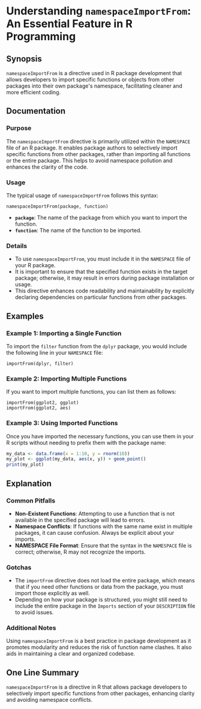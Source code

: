 <!--
Meta Description: # Understanding `namespaceImportFrom`: An Essential Feature in R Programming ## Synopsis `namespaceImportFrom` is a directive used in R package develo...
Meta Keywords: package, functions, you, namespace, function
-->

# Understanding `namespaceImportFrom`: An Essential Feature in R Programming

## Synopsis
`namespaceImportFrom` is a directive used in R package development that allows developers to import specific functions or objects from other packages into their own package's namespace, facilitating cleaner and more efficient coding.

## Documentation

### Purpose
The `namespaceImportFrom` directive is primarily utilized within the `NAMESPACE` file of an R package. It enables package authors to selectively import specific functions from other packages, rather than importing all functions or the entire package. This helps to avoid namespace pollution and enhances the clarity of the code.

### Usage
The typical usage of `namespaceImportFrom` follows this syntax:

```
namespaceImportFrom(package, function)
```

- **`package`**: The name of the package from which you want to import the function.
- **`function`**: The name of the function to be imported.

### Details
- To use `namespaceImportFrom`, you must include it in the `NAMESPACE` file of your R package.
- It is important to ensure that the specified function exists in the target package; otherwise, it may result in errors during package installation or usage.
- This directive enhances code readability and maintainability by explicitly declaring dependencies on particular functions from other packages.

## Examples

### Example 1: Importing a Single Function
To import the `filter` function from the `dplyr` package, you would include the following line in your `NAMESPACE` file:

```
importFrom(dplyr, filter)
```

### Example 2: Importing Multiple Functions
If you want to import multiple functions, you can list them as follows:

```
importFrom(ggplot2, ggplot)
importFrom(ggplot2, aes)
```

### Example 3: Using Imported Functions
Once you have imported the necessary functions, you can use them in your R scripts without needing to prefix them with the package name:

```R
my_data <- data.frame(x = 1:10, y = rnorm(10))
my_plot <- ggplot(my_data, aes(x, y)) + geom_point()
print(my_plot)
```

## Explanation
### Common Pitfalls
- **Non-Existent Functions**: Attempting to use a function that is not available in the specified package will lead to errors.
- **Namespace Conflicts**: If functions with the same name exist in multiple packages, it can cause confusion. Always be explicit about your imports.
- **NAMESPACE File Format**: Ensure that the syntax in the `NAMESPACE` file is correct; otherwise, R may not recognize the imports.

### Gotchas
- The `importFrom` directive does not load the entire package, which means that if you need other functions or data from the package, you must import those explicitly as well.
- Depending on how your package is structured, you might still need to include the entire package in the `Imports` section of your `DESCRIPTION` file to avoid issues.

### Additional Notes
Using `namespaceImportFrom` is a best practice in package development as it promotes modularity and reduces the risk of function name clashes. It also aids in maintaining a clear and organized codebase.

## One Line Summary
`namespaceImportFrom` is a directive in R that allows package developers to selectively import specific functions from other packages, enhancing clarity and avoiding namespace conflicts.